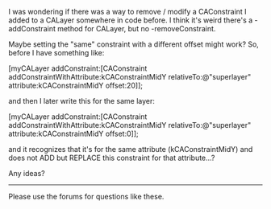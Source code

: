 I was wondering if there was a way to remove / modify a CAConstraint I added to a CALayer somewhere in code before.
I think it's weird there's a -addConstraint method for CALayer, but no -removeConstraint.

Maybe setting the "same" constraint with a different offset might work?
So, before I have something like:
    
[myCALayer addConstraint:[CAConstraint addConstraintWithAttribute:kCAConstraintMidY relativeTo:@"superlayer" attribute:kCAConstraintMidY offset:20]];

and then I later write this for the same layer:
    
[myCALayer addConstraint:[CAConstraint addConstraintWithAttribute:kCAConstraintMidY relativeTo:@"superlayer" attribute:kCAConstraintMidY offset:0]];

and it recognizes that it's for the same attribute (kCAConstraintMidY) and does not ADD but REPLACE this constraint for that attribute...?

Any ideas?

----
Please use the forums for questions like these.
